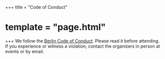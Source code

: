 +++
title = "Code of Conduct"
# template = "page.html"
+++
We follow the [Berlin Code of Conduct](https://berlincodeofconduct.org/). Please read it before attending.
If you experience or witness a violation, contact the organizers in person at events or by email.
